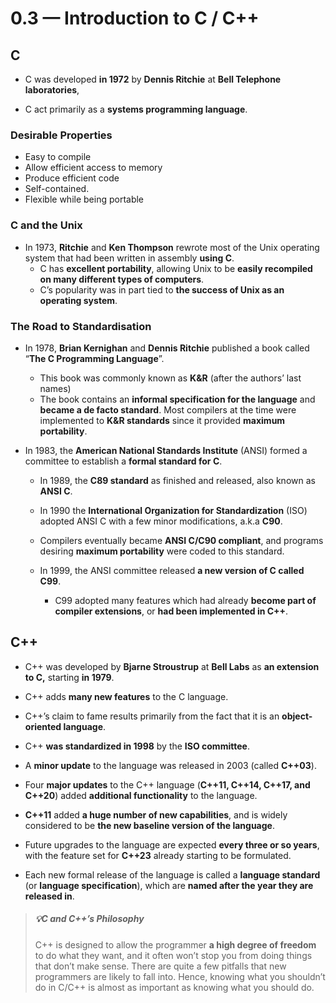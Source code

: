 # 0.3 — Introduction to C / C++

## C

- C was developed **in 1972** by **Dennis Ritchie** at **Bell Telephone laboratories**,

- C act primarily as a **systems programming language**. 


### Desirable Properties

- Easy to compile
- Allow efficient access to memory
- Produce efficient code
- Self-contained.
- Flexible while being portable

### C and the Unix

- In 1973, **Ritchie** and **Ken Thompson** rewrote most of the Unix operating system that had been written in assembly **using C**.
  - C has **excellent portability**, allowing Unix to be **easily recompiled on many different types of computers**.
  - C’s popularity was in part tied to **the success of Unix as an operating system**.

### The Road to Standardisation

- In 1978, **Brian Kernighan** and **Dennis Ritchie** published a book called “**The C Programming Language**”.
  - This book was commonly known as **K&R** (after the authors’ last names)
  - The book contains an **informal specification for the language** and **became a de facto standard**. Most compilers at the time were implemented to **K&R standards** since it provided **maximum portability**.

- In 1983, the **American National Standards Institute** (ANSI) formed a committee to establish a **formal standard for C**.

  - In 1989, the **C89 standard** as finished and released, also known as **ANSI C**.
  - In 1990 the **International Organization for Standardization** (ISO) adopted ANSI C with a few minor modifications, a.k.a **C90**.
  - Compilers eventually became **ANSI C/C90 compliant**, and programs desiring **maximum portability** were coded to this standard.

  - In 1999, the ANSI committee released **a new version of C called C99**.
    - C99 adopted many features which had already **become part of compiler extensions**, or **had been implemented in C++**.

## C++

- C++ was developed by **Bjarne Stroustrup** at **Bell Labs** as **an extension to C,** starting **in 1979**. 

- C++ adds **many new features** to the C language.
- C++’s claim to fame results primarily from the fact that it is an **object-oriented language**. 

- C++ **was standardized in 1998** by the **ISO committee**.

- A **minor update** to the language was released in 2003 (called **C++03**).

- Four **major updates** to the C++ language (**C++11, C++14, C++17, and C++20**) added **additional functionality** to the language.
- **C++11** added **a huge number of new capabilities**, and is widely considered to be **the new baseline version of the language**. 
- Future upgrades to the language are expected **every three or so years**, with the feature set for **C++23** already starting to be formulated.

- Each new formal release of the language is called a **language standard** (or **language specification**), which are **named after the year they are released in**.

> ##### 💡C and C++’s Philosophy
>
> C++ is designed to allow the programmer **a high degree of freedom** to do what they want, and it often won’t stop you from doing things that don’t make sense. There are quite a few pitfalls that new programmers are likely to fall into. Hence, knowing what you shouldn’t do in C/C++ is almost as important as knowing what you should do.